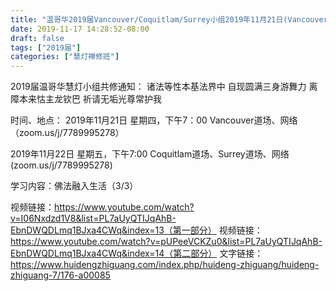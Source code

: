 ```yaml
---
title: "温哥华2019届Vancouver/Coquitlam/Surrey小组2019年11月21日(Vancouver)22日(Coquitla/Surrey)共修"
date: 2019-11-17 14:28:52-08:00
draft: false
tags: ["2019届"]
categories: ["慧灯禅修班"]
---
```

2019届温哥华慧灯小组共修通知：
诸法等性本基法界中
自现圆满三身游舞力
离障本来怙主龙钦巴
祈请无垢光尊常护我

时间、地点：
2019年11月21日 星期四，下午7：00
Vancouver道场、网络（zoom.us/j/7789995278）

2019年11月22日 星期五，下午7:00
Coquitlam道场、Surrey道场、网络(zoom.us/j/7789995278)

学习内容：佛法融入生活（3/3）

视频链接：https://www.youtube.com/watch?v=I06Nxdzd1V8&list=PL7aUyQTIJqAhB-EbnDWQDLmq1BJxa4CWq&index=13（第一部分）
视频链接：https://www.youtube.com/watch?v=pUPeeVCKZu0&list=PL7aUyQTIJqAhB-EbnDWQDLmq1BJxa4CWq&index=14（第二部分）
文字链接：https://www.huidengzhiguang.com/index.php/huideng-zhiguang/huideng-zhiguang-7/176-a00085
